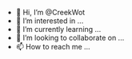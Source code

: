 - 👋 Hi, I’m @CreekWot
- 👀 I’m interested in ...
- 🌱 I’m currently learning ...
- 💞️ I’m looking to collaborate on ...
- 📫 How to reach me ...

<!---
CreekWot/CreekWot is a ✨ special ✨ repository because its `README.md` (this file) appears on your GitHub profile.
You can click the Preview link to take a look at your changes.
--->
